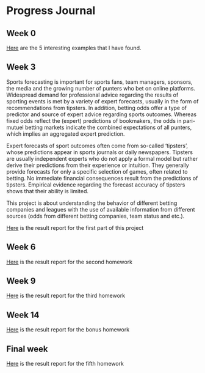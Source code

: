 ﻿# Progress Journal

## Week 0

[Here](interesting_examples_yg.html) are the 5 interesting examples that I have found.

## Week 3

Sports forecasting is important for sports fans, team managers, sponsors, the media and the growing
number of punters who bet on online platforms. Widespread demand for professional advice regarding
the results of sporting events is met by a variety of expert forecasts, usually in the form of
recommendations from tipsters. In addition, betting odds offer a type of predictor and source of expert
advice regarding sports outcomes. Whereas fixed odds reflect the (expert) predictions of bookmakers,
the odds in pari-mutuel betting markets indicate the combined expectations of all punters, which
implies an aggregated expert prediction.

Expert forecasts of sport outcomes often come from so-called ‘tipsters’, whose predictions appear in
sports journals or daily newspapers. Tipsters are usually independent experts who do not apply a formal
model but rather derive their predictions from their experience or intuition. They generally provide
forecasts for only a specific selection of games, often related to betting. No immediate financial
consequences result from the predictions of tipsters. Empirical evidence regarding the forecast
accuracy of tipsters shows that their ability is limited.

This project is about understanding the behavior of different betting companies and leagues with the
use of available information from different sources (odds from different betting companies, team status
and etc.).

[Here](HW1rmd.html) is the result report for the first part of this project 


## Week 6

[Here](HW2.html) is the result report for the second homework

## Week 9

[Here](HW3_20Nov.html) is the result report for the third homework

## Week 14

[Here](Bonus_HW.html) is the result report for the bonus homework

## Final week

[Here](HW5_.html) is the result report for the fifth homework
